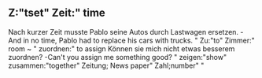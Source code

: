 Z:"tset"
Zeit:"
time
-
Nach kurzer Zeit musste Pablo seine Autos durch Lastwagen ersetzen. - And in no time, Pablo had to replace his cars with trucks.
"
Zu:"to"
Zimmer:"
room
~
"
zuordnen:"
to assign
Können sie mich nicht etwas besserem zuordnen? -Can't you assign me something good?
"
zeigen:"show"
zusammen:"together"
Zeitung; News paper"
Zahl;number"
"
